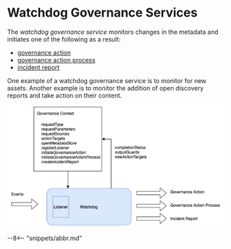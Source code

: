 <!-- SPDX-License-Identifier: CC-BY-4.0 -->
<!-- Copyright Contributors to the Egeria project. -->

# Watchdog Governance Services

The *watchdog governance service* monitors changes in the metadata and initiates one of the following as a result:

- [governance action](governance-action.md)
- [governance action process](governance-action-process.md) 
- [incident report](incident-report.md)

One example of a watchdog governance service is to monitor for new assets. Another example is to monitor the addition of open discovery reports and take action on their content.

![Governance context for the watchdog governance service](watchdog-governance-service-context.png)

--8<-- "snippets/abbr.md"
